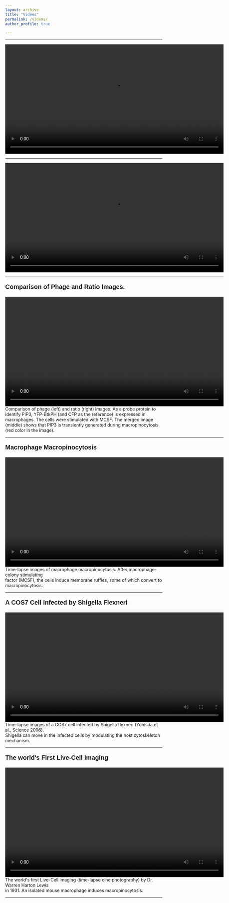 ```yaml
---
layout: archive
title: "Videos"
permalink: /videos/
author_profile: true

---
```

---

<video src="../videos/video3.mp4" width="700px" autoplay=true loop=true controls></video>

---

<video src="../videos/video2.mp4" width="700px" autoplay=true loop=true controls></video>

<hr style="border:3 double #987cb9" align="left" width="700px" color="#000000" size="5">

<p style="font-family:arial;font-weight:bold;font-size:20px;">Comparison of Phage and Ratio Images.</p>
<video src="../videos/video7.mp4" width="700px" autoplay=true loop=true controls></video>
Comparison of phage (left) and ratio (right) images. As a probe protein to identify PIP3, YFP-BtkPH (and CFP as the reference) is expressed in macrophages. The cells were stimulated with MCSF. The merged image (middle) shows that PIP3 is transiently generated during macropinocytosis (red color in the image).<br>

<hr style="border:3 double #987cb9" align="left" width="700px" color="#000000" size="5">

<p style="font-family:arial;font-weight:bold;font-size:20px;">Macrophage Macropinocytosis</p>
<video src="../videos/video6.mp4" width="700px" autoplay=true loop=true controls></video>
Time-lapse images of macrophage macropinocytosis. After macrophage-colony stimulating<br>
factor (MCSF), the cells induce membrane ruffles, some of which convert to macropinocytosis.

---

<p style="font-family:arial;font-weight:bold;font-size:20px;">A COS7 Cell Infected by Shigella Flexneri</p>
<video src="../videos/video5.mp4" width="700px" autoplay=true loop=true controls></video>
Time-lapse images of a COS7 cell infected by Shigella flexneri (Yohisda et al., Science 2006). <br>
Shigella can move in the infected cells by modulating the host cytoskeleton mechanism.

---

<p style="font-family:arial;font-weight:bold;font-size:20px;">The world's First Live-Cell Imaging</p>
<video src="../videos/video1.mp4" width="700px" autoplay=true loop=true controls></video>
The world's first Live-Cell imaging (time-lapse cine photography) by Dr. Warren Harton Lewis<br>
in 1931. An isolated mouse macrophage induces macropinocytosis.

---


